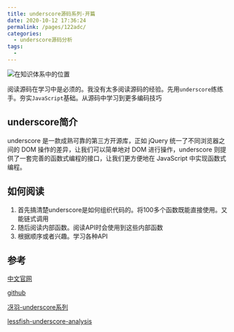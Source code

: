 ```yaml
---
title: underscore源码系列-开篇
date: 2020-10-12 17:36:24
permalink: /pages/122adc/
categories:
  - underscore源码分析
tags:
  -
---
```

![在知识体系中的位置](https://cdn.jsdelivr.net/gh/Zeng-Zhe/image_store/blog/20201012173714.png)

阅读源码在学习中是必须的。我没有太多阅读源码的经验。先用`underscore`练练手。夯实`JavaScript`基础。从源码中学习到更多编码技巧

<!--  more -->
## underscore简介

underscore 是一款成熟可靠的第三方开源库，正如 jQuery 统一了不同浏览器之间的 DOM 操作的差异，让我们可以简单地对 DOM 进行操作，underscore 则提供了一套完善的函数式编程的接口，让我们更方便地在 JavaScript 中实现函数式编程。

## 如何阅读

1. 首先搞清楚underscore是如何组织代码的。将100多个函数既能直接使用。又能链式调用
2. 随后阅读内部函数。阅读API时会使用到这些内部函数
3. 根据顺序或者兴趣。学习各种API

## 参考

[中文官网](https://underscorejs.bootcss.com/)

[github](https://github.com/jashkenas/underscore/)

[冴羽-underscore系列](https://github.com/mqyqingfeng/Blog/issues/56)

[lessfish-underscore-analysis](https://github.com/lessfish/underscore-analysis)
